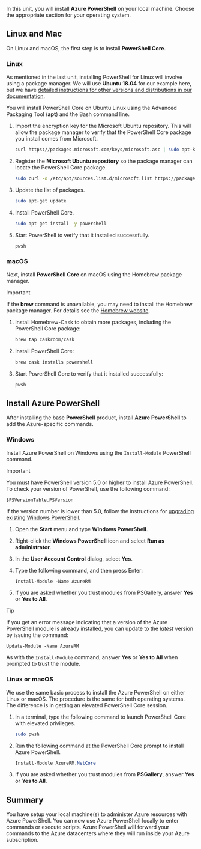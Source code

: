 In this unit, you will install **Azure PowerShell** on your local machine. Choose the appropriate section for your operating system.

## Linux and Mac
On Linux and macOS, the first step is to install **PowerShell Core**.

### Linux
As mentioned in the last unit, installing PowerShell for Linux will involve using a package manager. We will use **Ubuntu 18.04** for our example here, but we have [detailed instructions for other versions and distributions in our documentation](https://docs.microsoft.com/powershell/scripting/setup/installing-powershell-core-on-linux).

You will install PowerShell Core on Ubuntu Linux using the Advanced Packaging Tool (**apt**) and the Bash command line. 

1. Import the encryption key for the Microsoft Ubuntu repository. This will allow the package manager to verify that the PowerShell Core package you install comes from Microsoft.

    ```bash
    curl https://packages.microsoft.com/keys/microsoft.asc | sudo apt-key add -
    ```

1. Register the **Microsoft Ubuntu repository** so the package manager can locate the PowerShell Core package.

    ```bash
    sudo curl -o /etc/apt/sources.list.d/microsoft.list https://packages.microsoft.com/config/ubuntu/18.04/prod.list
    ```

1. Update the list of packages.

    ```bash
    sudo apt-get update
    ```

1. Install PowerShell Core.

    ```bash
    sudo apt-get install -y powershell
    ```

1. Start PowerShell to verify that it installed successfully.

    ```bash
    pwsh
    ```

### macOS
Next, install **PowerShell Core** on macOS using the Homebrew package manager.

> [!IMPORTANT]
> If the **brew** command is unavailable, you may need to install the Homebrew package manager. For details see the [Homebrew website](https://brew.sh/).

1. Install Homebrew-Cask to obtain more packages, including the PowerShell Core package:

    ```bash
    brew tap caskroom/cask
    ```

1. Install PowerShell Core:

    ```bash
    brew cask installs powershell
    ```

1. Start PowerShell Core to verify that it installed successfully:

    ```bash
    pwsh
    ```

## Install Azure PowerShell
After installing the base **PowerShell** product, install **Azure PowerShell** to add the Azure-specific commands.

### Windows
Install Azure PowerShell on Windows using the `Install-Module` PowerShell command.

> [!IMPORTANT]
> You must have PowerShell version 5.0 or higher to install Azure PowerShell. To check your version of PowerShell, use the following command: 
>
> `$PSVersionTable.PSVersion` 
>
>If the version number is lower than 5.0, follow the instructions for [upgrading existing Windows PowerShell](https://docs.microsoft.com/powershell/scripting/setup/installing-windows-powershell?view=powershell-6#upgrading-existing-windows-powershell).

1. Open the **Start** menu and type **Windows PowerShell**.

1. Right-click the **Windows PowerShell** icon and select **Run as administrator**.

1. In the **User Account Control** dialog, select **Yes**.

1. Type the following command, and then press Enter:

    ```powershell
    Install-Module -Name AzureRM
    ```

1. If you are asked whether you trust modules from PSGallery, answer **Yes** or **Yes to All**.

> [!TIP]
> If you get an error message indicating that a version of the Azure PowerShell module is already installed, you can update to the _latest_ version by issuing the command:
> 
> `Update-Module -Name AzureRM`
> 
> As with the `Install-Module` command, answer **Yes** or **Yes to All** when prompted to trust the module.

### Linux or macOS
We use the same basic process to install the Azure PowerShell on either Linux or macOS. The procedure is the same for both operating systems. The difference is in getting an elevated PowerShell Core session.

1. In a terminal, type the following command to launch PowerShell Core with elevated privileges.

    ```bash
    sudo pwsh
    ```

1. Run the following command at the PowerShell Core prompt to install Azure PowerShell.

    ```powershell
    Install-Module AzureRM.NetCore
    ```

1. If you are asked whether you trust modules from **PSGallery**, answer **Yes** or **Yes to All**.

## Summary
You have setup your local machine(s) to administer Azure resources with Azure PowerShell. You can now use Azure PowerShell locally to enter commands or execute scripts. Azure PowerShell will forward your commands to the Azure datacenters where they will run inside your Azure subscription.